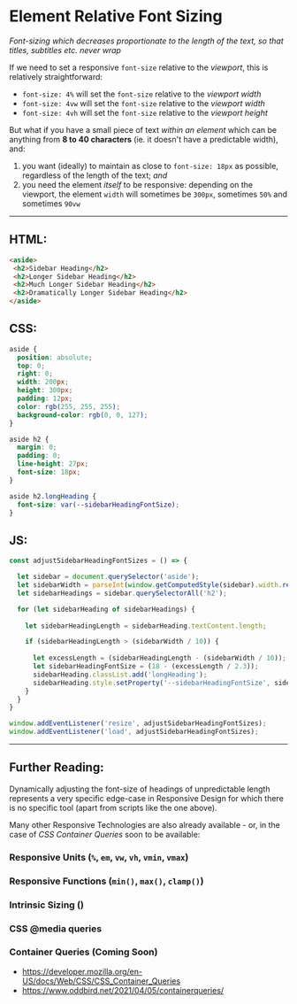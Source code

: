 # Element Relative Font Sizing
*Font-sizing which decreases proportionate to the length of the text, so that titles, subtitles etc. never wrap*

If we need to set a responsive `font-size` relative to the *viewport*, this is relatively straightforward:

 - `font-size: 4%` will set the `font-size` relative to the *viewport width* 
 - `font-size: 4vw` will set the `font-size` relative to the *viewport width* 
 - `font-size: 4vh` will set the `font-size` relative to the *viewport height*

But what if you have a small piece of text *within an element* which can be anything from **8 to 40 characters** (ie. it doesn't have a predictable width), and:

 1. you want (ideally) to maintain as close to `font-size: 18px` as possible, regardless of the length of the text; *and*
 2. you need the element *itself* to be responsive: depending on the viewport, the element `width` will sometimes be `300px`, sometimes `50%` and sometimes `90vw`
 
 _______

## HTML:
```html
<aside>
 <h2>Sidebar Heading</h2>
 <h2>Longer Sidebar Heading</h2>
 <h2>Much Longer Sidebar Heading</h2>
 <h2>Dramatically Longer Sidebar Heading</h2>
</aside>
```

## CSS:
```css
aside {
  position: absolute;
  top: 0;
  right: 0;
  width: 200px;
  height: 300px;
  padding: 12px;
  color: rgb(255, 255, 255);
  background-color: rgb(0, 0, 127);
}

aside h2 {
  margin: 0;
  padding: 0;
  line-height: 27px;
  font-size: 18px;
}

aside h2.longHeading {
  font-size: var(--sidebarHeadingFontSize);
}
```

## JS:
```js
const adjustSidebarHeadingFontSizes = () => {

  let sidebar = document.querySelector('aside');
  let sidebarWidth = parseInt(window.getComputedStyle(sidebar).width.replace('px', ''));
  let sidebarHeadings = sidebar.querySelectorAll('h2');

  for (let sidebarHeading of sidebarHeadings) {
  
    let sidebarHeadingLength = sidebarHeading.textContent.length;

    if (sidebarHeadingLength > (sidebarWidth / 10)) {
     
      let excessLength = (sidebarHeadingLength - (sidebarWidth / 10));
      let sidebarHeadingFontSize = (18 - (excessLength / 2.3));      
      sidebarHeading.classList.add('longHeading');
      sidebarHeading.style.setProperty('--sidebarHeadingFontSize', sidebarHeadingFontSize + 'px');
    }
  }
}

window.addEventListener('resize', adjustSidebarHeadingFontSizes);
window.addEventListener('load', adjustSidebarHeadingFontSizes);
```

________

## Further Reading:

Dynamically adjusting the font-size of headings of unpredictable length represents a very specific edge-case in Responsive Design for which there is no specific tool (apart from scripts like the one above).

Many other Responsive Technologies are also already available - or, in the case of *CSS Container Queries* soon to be available:

### Responsive Units (`%`, `em`, `vw`, `vh`, `vmin`, `vmax`)

### Responsive Functions (`min()`, `max()`, `clamp()`)

### Intrinsic Sizing ()

### CSS @media queries

### Container Queries (Coming Soon)
 - https://developer.mozilla.org/en-US/docs/Web/CSS/CSS_Container_Queries
 - https://www.oddbird.net/2021/04/05/containerqueries/


